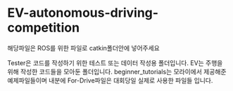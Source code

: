 # EV-autonomous-driving-competition

해당파일은 ROS를 위한 파일로 catkin폴더안에 넣어주세요

Tester은 코드를 작성하기 위한 테스트 또는 데이터 작성용 폴더입니다.
EV는 주행을 위해 작성한 코드들을 모아둔 폴더입니다.
beginner_tutorials는 모라이에서 제공해준 예제파일들이며 내분에 For-Drive파일은 대회당일 실제로 사용한 파일들 입니다.
